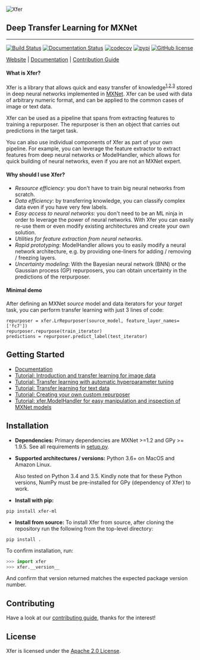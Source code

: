 ![Xfer](docs/image/logo_330x200.png)

## Deep Transfer Learning for MXNet

--------------------------------------------------------------------------------
[![Build Status](https://travis-ci.org/amzn/xfer.svg?branch=master)](https://travis-ci.org/amzn/xfer) [![Documentation Status](https://readthedocs.org/projects/xfer/badge/?version=master)](https://xfer.readthedocs.io/en/master/?badge=master) [![codecov](https://codecov.io/gh/amzn/xfer/branch/master/graph/badge.svg)](https://codecov.io/gh/amzn/xfer) [![pypi](https://img.shields.io/pypi/v/xfer-ml.svg?style=flat)](https://pypi.org/project/xfer-ml/) [![GitHub license](https://img.shields.io/github/license/amzn/xfer.svg)](https://github.com/amzn/xfer/blob/master/LICENSE)


[Website](https://github.com/amzn/xfer) |
[Documentation](https://xfer.readthedocs.io/) |
[Contribution Guide](CONTRIBUTING.md)

#### What is Xfer?
Xfer is a library that allows quick and easy transfer of knowledge<sup>[1](http://pages.cs.wisc.edu/%7Eshavlik/abstracts/torrey.handbook09.abstract.html),[2](http://cs231n.github.io/transfer-learning/),[3](https://papers.nips.cc/paper/5347-how-transferable-are-features-in-deep-neural-networks.pdf)</sup> stored in deep neural networks implemented in [MXNet](https://mxnet.incubator.apache.org/). Xfer can be used with data of arbitrary numeric format, and can be applied to the common cases of image or text data.

Xfer can be used as a pipeline that spans from extracting features to training a repurposer. The repurposer is then an object that carries out predictions in the target task.

You can also use individual components of Xfer as part of your own pipeline. For example, you can leverage the feature extractor to extract features from deep neural networks or ModelHandler, which allows for quick building of neural networks, even if you are not an MXNet expert.

#### Why should I use Xfer?
* _Resource efficiency_: you don't have to train big neural networks from scratch.
* _Data efficiency_: by transferring knowledge, you can classify complex data even if you have very few labels.
* _Easy access to neural networks_: you don't need to be an ML ninja in order to leverage the power of neural networks. With Xfer you can easily re-use them or even modify existing architectures and create your own solution.
* _Utilities for feature extraction from neural networks_.
* _Rapid prototyping_: ModelHandler allows you to easily modify a neural network architecture, e.g. by providing one-liners for adding / removing / freezing layers.
* _Uncertainty modeling_: With the Bayesian neural network (BNN) or the Gaussian process (GP) repurposers, you can obtain uncertainty in the predictions of the rerpurposer.

#### Minimal demo

After defining an MXNet _source_ model and data iterators for your _target_ task, you can perform transfer learning with just 3 lines of code:
```
repurposer = xfer.LrRepurposer(source_model, feature_layer_names=['fc7'])
repurposer.repurpose(train_iterator)
predictions = repurposer.predict_label(test_iterator)
```

## Getting Started
* [Documentation](https://xfer.readthedocs.io/)
* [Tutorial: Introduction and transfer learning for image data](https://xfer.readthedocs.io/en/master/demos/xfer-overview.html)
* [Tutorial: Transfer learning with automatic hyperparameter tuning](https://xfer.readthedocs.io/en/master/demos/xfer-hpo.html)
* [Tutorial: Transfer learning for text data](https://xfer.readthedocs.io/en/master/demos/xfer-text-transfer.html)
* [Tutorial: Creating your own custom repurposer](https://xfer.readthedocs.io/en/master/demos/xfer-custom-repurposers.html)
* [Tutorial: xfer.ModelHandler for easy manipulation and inspection of MXNet models](https://xfer.readthedocs.io/en/master/demos/xfer-modelhandler.html)

## Installation
* __Dependencies:__
Primary dependencies are MXNet >=1.2 and GPy >= 1.9.5. See all requirements in [setup.py](setup.py).
* __Supported architectures / versions:__
Python 3.6+ on MacOS and Amazon Linux. 

    Also tested on Python 3.4 and 3.5. Kindly note that for these Python versions, NumPy must be pre-installed for GPy (dependency of Xfer) to work.

- __Install with pip:__
```
pip install xfer-ml
```
-  __Install from source:__
To install Xfer from source, after cloning the repository run the following from the top-level directory:
```
pip install .
```

To confirm installation, run:
```python
>>> import xfer
>>> xfer.__version__
```
And confirm that version returned matches the expected package version number.

## Contributing
Have a look at our [contributing guide](CONTRIBUTING.md), thanks for the interest!


## License

Xfer is licensed under the [Apache 2.0 License](LICENSE).
